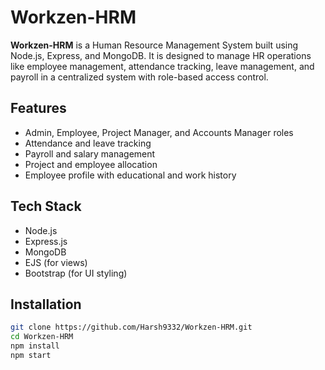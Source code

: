 # Workzen-HRM

**Workzen-HRM** is a Human Resource Management System built using Node.js, Express, and MongoDB. It is designed to manage HR operations like employee management, attendance tracking, leave management, and payroll in a centralized system with role-based access control.

## Features

- Admin, Employee, Project Manager, and Accounts Manager roles
- Attendance and leave tracking
- Payroll and salary management
- Project and employee allocation
- Employee profile with educational and work history

## Tech Stack

- Node.js
- Express.js
- MongoDB
- EJS (for views)
- Bootstrap (for UI styling)

## Installation

```bash
git clone https://github.com/Harsh9332/Workzen-HRM.git
cd Workzen-HRM
npm install
npm start
